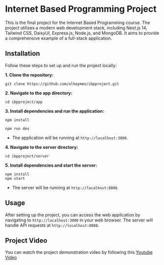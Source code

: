 # Internet Based Programming Project

This is the final project for the Internet Based Programming course. The project utilizes a modern web development stack, including Next.js 14, Tailwind CSS, DaisyUI, Express.js, Node.js, and MongoDB. It aims to provide a comprehensive example of a full-stack application.

 

## Installation
Follow these steps to set up and run the project locally:

__1. Clone the repository:__

```
git clone https://github.com/alhaymex/ibpproject.git
```

__2. Navigate to the app directory:__

```
cd ibpproject/app
```

__3. Install dependencies and run the application:__

```
npm install
```

```
npm run dev
```

* The application will be running at `http://localhost:3000`.


__4. Navigate to the server directory:__

```
cd ibpproject/server
```

__5. Install dependencies and start the server:__

```
npm install
npm start
```
* The server will be running at `http://localhost:8080`.

## Usage
After setting up the project, you can access the web application by navigating to
`http://localhost:3000` in your web browser. The server will handle API requests at `http://localhost:8080`.

## Project Video
You can watch the project demonstration video by following this [Youtube Video](URL)




